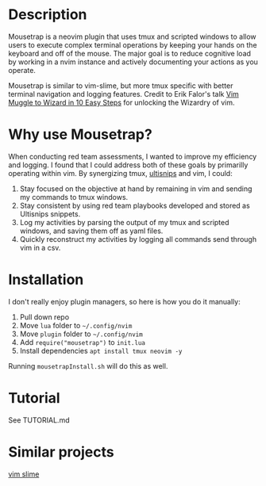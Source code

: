 # Description

Mousetrap is a neovim plugin that uses tmux and scripted windows to allow users to execute complex terminal operations by keeping your hands on the keyboard and off of the mouse.  The major goal is to reduce cognitive load by working in a nvim instance and actively documenting your actions as you operate.

Mousetrap is similar to vim-slime, but more tmux specific with better terminal navigation and logging features.  Credit to Erik Falor's talk [Vim Muggle to Wizard in 10 Easy Steps](youtube.com/watch?v=-7RSVclyOEg) for unlocking the Wizardry of vim.

# Why use Mousetrap?

When conducting red team assessments, I wanted to improve my efficiency and logging.  I found that I could address both of these goals by primarilly operating within vim.  By synergizing tmux, [ultisnips](https://github.com/SirVer/ultisnips) and vim, I could:

1) Stay focused on the objective at hand by remaining in vim and sending my commands to tmux windows.
2) Stay consistent by using red team playbooks developed and stored as Ultisnips snippets.
3) Log my activities by parsing the output of my tmux and scripted windows, and saving them off as yaml files.
4) Quickly reconstruct my activities by logging all commands send through vim in a csv.

# Installation

I don't really enjoy plugin managers, so here is how you do it manually:
1) Pull down repo
2) Move `lua` folder to `~/.config/nvim`
3) Move `plugin` folder to `~/.config/nvim`
4) Add `require("mousetrap")` to `init.lua`
5) Install dependencies
`apt install tmux neovim -y`

Running `mousetrapInstall.sh` will do this as well.

# Tutorial

See TUTORIAL.md

# Similar projects

[vim slime](https://github.com/christoomey/vim-tmux-runner)
